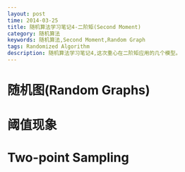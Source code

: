 ```yaml
---
layout: post
time: 2014-03-25
title: 随机算法学习笔记4-二阶矩(Second Moment)
category: 随机算法
keywords: 随机算法,Second Moment,Random Graph
tags: Randomized Algorithm
description: 随机算法学习笔记4,这次重心在二阶矩应用的几个模型。
---
```


# 随机图(Random Graphs)

# 阈值现象

# Two-point Sampling
